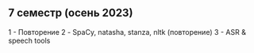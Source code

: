 ## 7 семестр (осень 2023)

1 - Повторение
2 - SpaCy, natasha, stanza, nltk (повторение)
3 - ASR & speech tools
